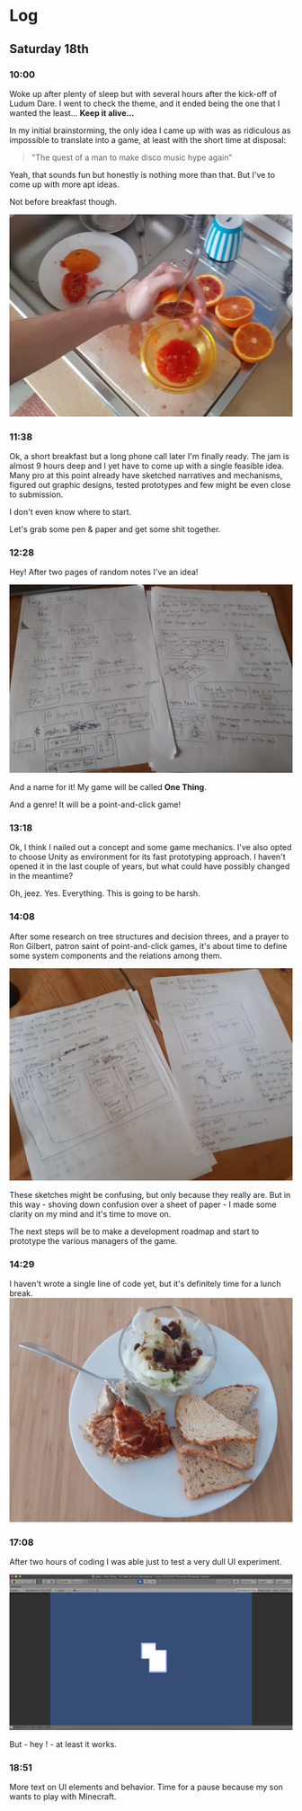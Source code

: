 # Log

## Saturday 18th

### 10:00
Woke up after plenty of sleep but with several hours after the kick-off of Ludum Dare. I went to check the theme, and it ended being the one that I wanted the least... **Keep it alive...**

In my initial brainstorming, the only idea I came up with was as ridiculous as impossible to translate into a game, at least with the short time at disposal:

> "The quest of a man to make disco music hype again"

Yeah, that sounds fun but honestly is nothing more than that. But I've to come up with more apt ideas.

Not before breakfast though.

![Breakfast](log_media/breakfast.jpg)

### 11:38
Ok, a short breakfast but a long phone call later I'm finally ready. The jam is almost 9 hours deep and I yet have to come up with a single feasible idea.
Many pro at this point already have sketched narratives and mechanisms, figured out graphic designs, tested prototypes and few might be even close to submission.

I don't even know where to start.

Let's grab some pen & paper and get some shit together.

### 12:28
Hey! After two pages of random notes I've an idea!

![notes](log_media/notes.jpg)

And a name for it! My game will be called **One Thing**.

And a genre! It will be a point-and-click game!

### 13:18
Ok, I think I nailed out a concept and some game mechanics. I've also opted to choose Unity as environment for its fast prototyping approach.
I haven't opened it in the last couple of years, but what could have possibly changed in the meantime?

Oh, jeez. Yes. Everything. This is going to be harsh.

### 14:08
After some research on tree structures and decision threes, and a prayer to Ron Gilbert, patron saint of point-and-click games, it's about time to define some system components and the relations among them.

![system](log_media/system.jpg)

These sketches might be confusing, but only because they really are. But in this way - shoving down confusion over a sheet of paper - I made some clarity on my mind and it's time to move on.

The next steps will be to make a development roadmap and start to prototype the various managers of the game.

### 14:29
I haven't wrote a single line of code yet, but it's definitely time for a lunch break.
![lunch](log_media/lunch.jpg)

### 17:08
After two hours of coding I was able just to test a very dull UI experiment.

![First test](log_media/first-test.jpg)

But - hey ! - at least it works.

### 18:51
More text on UI elements and behavior.
Time for a pause because my son wants to play with Minecraft.

